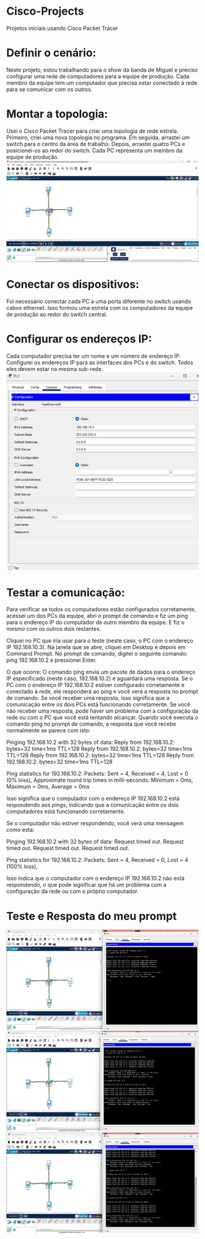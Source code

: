 # Cisco-Projects
Projetos iniciais usando Cisco Packet Tracer
# Definir o cenário: 
Neste projeto, estou trabalhando para o show da banda de Miguel e preciso configurar uma rede de computadores para a equipe de produção. 
Cada membro da equipe tem um computador que precisa estar conectado à rede para se comunicar com os outros.
# Montar a topologia: 
Usei o Cisco Packet Tracer para criar uma topologia de rede estrela. Primeiro, criei uma nova topologia no programa. 
Em seguida, arrastei um switch para o centro da área de trabalho. Depois, arrastei quatro PCs e posicionei-os ao redor do switch. 
Cada PC representa um membro da equipe de produção.
![Topologia](/Projeto%20cisco-%20Miguel/prints/Captura%20de%20tela%202024-06-13%20195116.png)

# Conectar os dispositivos: 
Foi necessário conectar cada PC a uma porta diferente no switch usando cabos ethernet. Isso formou uma estrela com os computadores da 
equipe de produção ao redor do switch central.
# Configurar os endereços IP: 
Cada computador precisa ter um nome e um número de endereço IP. Configurei os endereços IP para as interfaces dos PCs e do switch. 
Todos eles devem estar na mesma sub-rede.
![Endereço IP](/Projeto%20cisco-%20Miguel/prints/Captura%20de%20tela%202024-06-13%20141913.png)

# Testar a comunicação: 
Para verificar se todos os computadores estão configurados corretamente, acessei um dos PCs da equipe, abri o prompt de comando e fiz um ping para o endereço IP do computador de outro membro da equipe. E fiz o mesmo com os outros dois restantes.

Cliquei no PC que iria usar para o teste (neste caso, o PC com o endereço IP 192.168.10.3).
Na janela que se abre, cliquei em Desktop e depois em Command Prompt.
No prompt de comando, digitei o seguinte comando: ping 192.168.10.2 e pressionei Enter.

O que ocorre:
O comando ping envia um pacote de dados para o endereço IP especificado (neste caso, 192.168.10.2) e aguardará uma resposta. Se o PC com o endereço IP 192.168.10.2 estiver configurado corretamente e conectado à rede, ele responderá ao ping e você verá a resposta no prompt de comando.
Se você receber uma resposta, isso significa que a comunicação entre os dois PCs está funcionando corretamente. Se você não receber uma resposta, pode haver um problema com a configuração da rede ou com o PC que você está tentando alcançar.
Quando você executa o comando ping no prompt de comando, a resposta que você recebe normalmente se parece com isto:

Pinging 192.168.10.2 with 32 bytes of data:
Reply from 192.168.10.2: bytes=32 time<1ms TTL=128
Reply from 192.168.10.2: bytes=32 time<1ms TTL=128
Reply from 192.168.10.2: bytes=32 time<1ms TTL=128
Reply from 192.168.10.2: bytes=32 time<1ms TTL=128

Ping statistics for 192.168.10.2:
    Packets: Sent = 4, Received = 4, Lost = 0 (0% loss),
Approximate round trip times in milli-seconds:
    Minimum = 0ms, Maximum = 0ms, Average = 0ms

Isso significa que o computador com o endereço IP 192.168.10.2 está respondendo aos pings, indicando que a comunicação entre os dois computadores está funcionando corretamente.

Se o computador não estiver respondendo, você verá uma mensagem como esta:

Pinging 192.168.10.2 with 32 bytes of data:
Request timed out.
Request timed out.
Request timed out.
Request timed out.

Ping statistics for 192.168.10.2:
    Packets: Sent = 4, Received = 0, Lost = 4 (100% loss),

Isso indica que o computador com o endereço IP 192.168.10.2 não está respondendo, o que pode significar que há um problema com a configuração da rede ou com o próprio computador.

# Teste e Resposta do meu prompt
![Prompt](/Projeto%20cisco-%20Miguel/prints/Captura%20de%20tela%202024-06-13%20141841.png)
![Prompt](/Projeto%20cisco-%20Miguel/prints/Captura%20de%20tela%202024-06-13%20142243.png)
![Prompt](/Projeto%20cisco-%20Miguel/prints/Captura%20de%20tela%202024-06-13%20142642.png)


